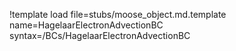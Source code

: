 !template load file=stubs/moose_object.md.template name=HagelaarElectronAdvectionBC syntax=/BCs/HagelaarElectronAdvectionBC